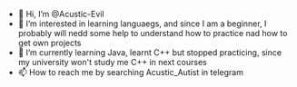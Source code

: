 - 👋 Hi, I’m @Acustic-Evil
- 👀 I’m interested in learning languaegs, and since I am a beginner, I probably will nedd some help to understand how to practice nad how to get own projects
- 🌱 I’m currently learning Java, learnt C++ but stopped practicing, since my university won't study me C++ in next courses
- 📫 How to reach me by searching Acustic_Autist in telegram
